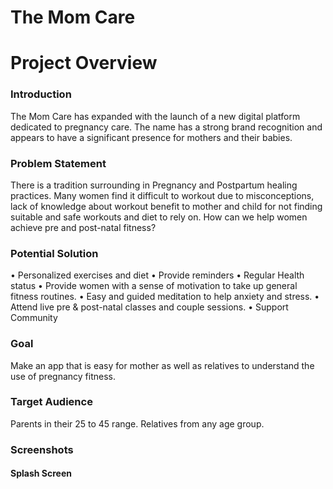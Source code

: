 # The Mom Care

# Project Overview

### Introduction
The Mom Care has expanded with the launch of a new digital platform dedicated to pregnancy
care.
The name has a strong brand recognition and appears to have a significant presence for mothers and their babies.

### Problem Statement
There is a tradition surrounding in Pregnancy and Postpartum healing practices. Many women find it difficult to workout due to
misconceptions, lack of knowledge about workout benefit to mother and child for not finding suitable and safe workouts and diet to rely on.
How can we help women achieve pre and post-natal fitness?

### Potential Solution
• Personalized exercises and diet
• Provide reminders
• Regular Health status
• Provide women with a sense of motivation to take up general fitness routines.
• Easy and guided meditation to help anxiety and stress.
• Attend live pre & post-natal classes and couple sessions.
• Support Community

### Goal
Make an app that is easy for mother as well as relatives to understand the use of pregnancy fitness.

### Target Audience
Parents in their 25 to 45 range.
Relatives from any age group.

### Screenshots

#### Splash Screen
